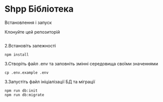 # Shpp Бібліотека

Встановлення і запуск

Клонуйте цей репозиторій

```

```
2.Встановіть залежності
```
npm install
```
3.Створіть файл .env та заповніть змінні середовища своїми значеннями
```
cp .env.example .env
```

3.Запустіть файл ініціалізації БД та міграції
```
npm run db:init
npm run db:migrate

```